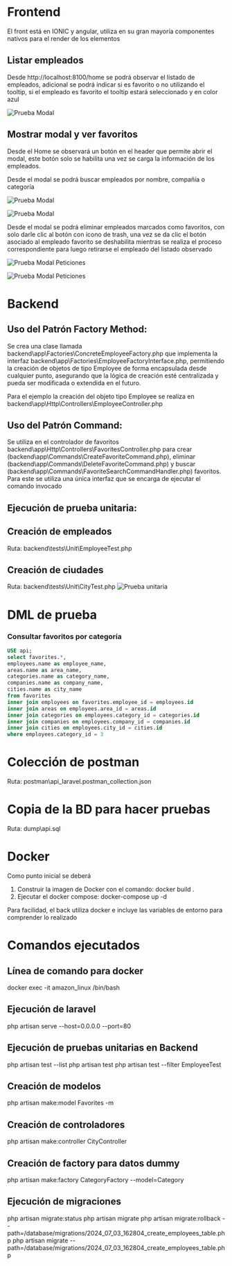 # Frontend
El front está en IONIC y angular, utiliza en su gran mayoría componentes nativos para el render de los elementos

## Listar empleados
Desde http://localhost:8100/home se podrá observar el listado de empleados, adicional se podrá indicar si es favorito o no utilizando el tooltip, si el empleado es favorito el tooltip estará seleccionado y en color azul

![Prueba Modal](https://github.com/DMBIAM/API-LARAVEL/blob/main/pic/employee-list.png)

## Mostrar modal y ver favoritos
Desde el Home se observará un botón en el header que permite abrir el modal, este botón solo se habilita una vez se carga la información de los empleados.

Desde el modal se podrá buscar empleados por nombre, compañía o categoría

![Prueba Modal](https://github.com/DMBIAM/API-LARAVEL/blob/main/pic/modal-1.png)

![Prueba Modal](https://github.com/DMBIAM/API-LARAVEL/blob/main/pic/modal-2.png)

Desde el modal se podrá eliminar empleados marcados como favoritos, con solo darle clic al botón con icono de trash, una vez se da clic el botón asociado al empleado favorito se deshabilita mientras se realiza el proceso correspondiente para luego retirarse el empleado del listado observado

![Prueba Modal Peticiones](https://github.com/DMBIAM/API-LARAVEL/blob/main/pic/modal-3.png)

![Prueba Modal Peticiones](https://github.com/DMBIAM/API-LARAVEL/blob/main/pic/modal-4.png)



# Backend 
## Uso del Patrón Factory Method:

Se crea una clase llamada backend\app\Factories\ConcreteEmployeeFactory.php que implementa la interfaz backend\app\Factories\EmployeeFactoryInterface.php, permitiendo la creación de objetos de tipo Employee de forma encapsulada desde cualquier punto, asegurando que la lógica de creación esté centralizada y pueda ser modificada o extendida en el futuro.

Para el ejemplo la creación del objeto tipo Employee se realiza en backend\app\Http\Controllers\EmployeeController.php   


## Uso del Patrón Command:

Se utiliza en el controlador de favoritos backend\app\Http\Controllers\FavoritesController.php para crear (backend\app\Commands\CreateFavoriteCommand.php), eliminar (backend\app\Commands\DeleteFavoriteCommand.php) y buscar (backend\app\Commands\FavoriteSearchCommandHandler.php) favoritos. Para este se utiliza una única interfaz que se encarga de ejecutar el comando invocado 

## Ejecución de prueba unitaria:

## Creación de empleados
Ruta: backend\tests\Unit\EmployeeTest.php

## Creación de ciudades
Ruta: backend\tests\Unit\CityTest.php
![Prueba unitaria](https://github.com/DMBIAM/API-LARAVEL/blob/main/pic/unit_test_create_city.png)

# DML de prueba

### Consultar favoritos por categoría
```sql
USE api;
select favorites.*, 
employees.name as employee_name, 
areas.name as area_name, 
categories.name as category_name, 
companies.name as company_name, 
cities.name as city_name 
from favorites 
inner join employees on favorites.employee_id = employees.id 
inner join areas on employees.area_id = areas.id 
inner join categories on employees.category_id = categories.id 
inner join companies on employees.company_id = companies.id 
inner join cities on employees.city_id = cities.id 
where employees.category_id = 3
```

# Colección de postman
Ruta: postman\api_laravel.postman_collection.json 

# Copia de la BD para hacer pruebas
Ruta: dump\api.sql

# Docker
Como punto inicial se deberá 

1. Construir la imagen de Docker con el comando: docker build .
2. Ejecutar el docker compose: docker-compose up -d

Para facilidad, el back utiliza docker e incluye las variables de entorno para comprender lo realizado

# Comandos ejecutados

## Línea de comando para docker
docker exec -it amazon_linux /bin/bash

## Ejecución de laravel
php artisan serve --host=0.0.0.0 --port=80

## Ejecución de pruebas unitarias en Backend
php artisan test --list
php artisan test
php artisan test --filter EmployeeTest

## Creación de modelos
php artisan make:model Favorites -m

## Creación de controladores
php artisan make:controller CityController

## Creación de factory para datos dummy
php artisan make:factory CategoryFactory --model=Category

## Ejecución de migraciones
php artisan migrate:status
php artisan migrate 
php artisan migrate:rollback --path=/database/migrations/2024_07_03_162804_create_employees_table.php
php artisan migrate --path=/database/migrations/2024_07_03_162804_create_employees_table.php
